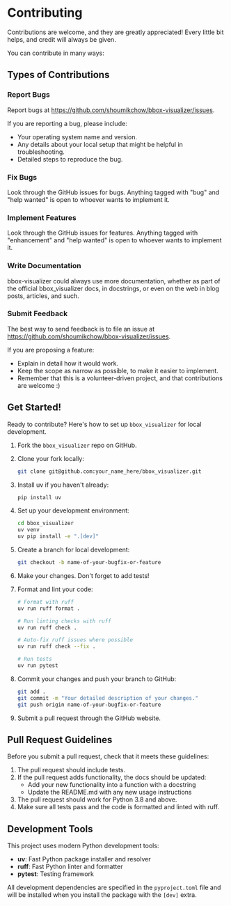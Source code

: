# Contributing

Contributions are welcome, and they are greatly appreciated! Every little bit
helps, and credit will always be given.

You can contribute in many ways:

## Types of Contributions

### Report Bugs

Report bugs at https://github.com/shoumikchow/bbox-visualizer/issues.

If you are reporting a bug, please include:

* Your operating system name and version.
* Any details about your local setup that might be helpful in troubleshooting.
* Detailed steps to reproduce the bug.

### Fix Bugs

Look through the GitHub issues for bugs. Anything tagged with "bug" and "help
wanted" is open to whoever wants to implement it.

### Implement Features

Look through the GitHub issues for features. Anything tagged with "enhancement"
and "help wanted" is open to whoever wants to implement it.

### Write Documentation

bbox-visualizer could always use more documentation, whether as part of the
official bbox_visualizer docs, in docstrings, or even on the web in blog posts,
articles, and such.

### Submit Feedback

The best way to send feedback is to file an issue at https://github.com/shoumikchow/bbox-visualizer/issues.

If you are proposing a feature:

* Explain in detail how it would work.
* Keep the scope as narrow as possible, to make it easier to implement.
* Remember that this is a volunteer-driven project, and that contributions
  are welcome :)

## Get Started!

Ready to contribute? Here's how to set up `bbox_visualizer` for local development.

1. Fork the `bbox_visualizer` repo on GitHub.

2. Clone your fork locally:
    ```bash
    git clone git@github.com:your_name_here/bbox_visualizer.git
    ```

3. Install uv if you haven't already:
    ```bash
    pip install uv
    ```

4. Set up your development environment:
    ```bash
    cd bbox_visualizer
    uv venv
    uv pip install -e ".[dev]"
    ```

5. Create a branch for local development:
    ```bash
    git checkout -b name-of-your-bugfix-or-feature
    ```

6. Make your changes. Don't forget to add tests!

7. Format and lint your code:
    ```bash
    # Format with ruff
    uv run ruff format .
    
    # Run linting checks with ruff
    uv run ruff check .
    
    # Auto-fix ruff issues where possible
    uv run ruff check --fix .
    
    # Run tests
    uv run pytest
    ```

8. Commit your changes and push your branch to GitHub:
    ```bash
    git add .
    git commit -m "Your detailed description of your changes."
    git push origin name-of-your-bugfix-or-feature
    ```

9. Submit a pull request through the GitHub website.

## Pull Request Guidelines

Before you submit a pull request, check that it meets these guidelines:

1. The pull request should include tests.
2. If the pull request adds functionality, the docs should be updated:
   * Add your new functionality into a function with a docstring
   * Update the README.md with any new usage instructions
3. The pull request should work for Python 3.8 and above.
4. Make sure all tests pass and the code is formatted and linted with ruff.

## Development Tools

This project uses modern Python development tools:

* **uv**: Fast Python package installer and resolver
* **ruff**: Fast Python linter and formatter
* **pytest**: Testing framework

All development dependencies are specified in the `pyproject.toml` file and will be installed when you install the package with the `[dev]` extra.